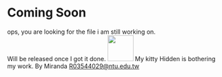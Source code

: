 # Coming Soon
ops, you are looking for the file i am still working on.  
Will be released once I got it done.
<img src="https://www.dropbox.com/s/7wwpt8v1v9arc53/hidden.jpg?dl=1" width="60" height="60" alt="" title="profile">
My kitty Hidden is bothering my work.
By Miranda
R03544029@ntu.edu.tw
